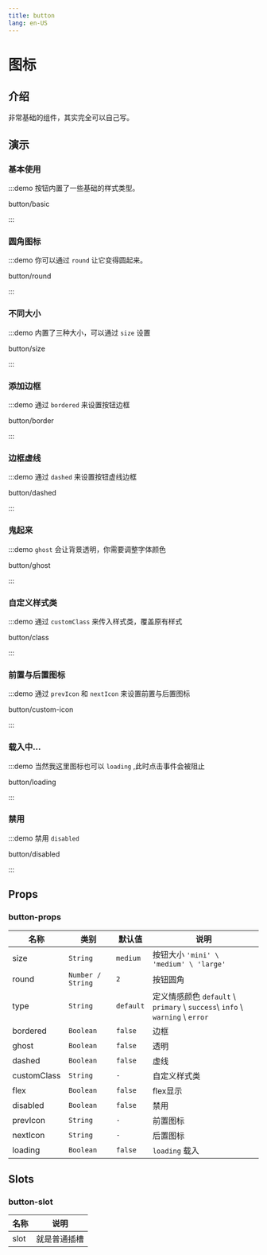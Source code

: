 ```yaml
---
title: button
lang: en-US
---
```


# 图标

## 介绍

非常基础的组件，其实完全可以自己写。

## 演示

### 基本使用

:::demo 按钮内置了一些基础的样式类型。

button/basic

:::
### 圆角图标

:::demo 你可以通过 `round` 让它变得圆起来。

button/round

:::
### 不同大小

:::demo 内置了三种大小，可以通过 `size` 设置

button/size

:::
### 添加边框

:::demo 通过 `bordered` 来设置按钮边框

button/border

:::
### 边框虚线

:::demo 通过 `dashed` 来设置按钮虚线边框

button/dashed

:::
### 鬼起来

:::demo `ghost` 会让背景透明，你需要调整字体颜色

button/ghost

:::
### 自定义样式类

:::demo 通过 `customClass` 来传入样式类，覆盖原有样式

button/class

:::
### 前置与后置图标

:::demo 通过 `prevIcon` 和 `nextIcon` 来设置前置与后置图标

button/custom-icon

:::
### 载入中...

:::demo 当然我这里图标也可以 `loading` ,此时点击事件会被阻止

button/loading

:::
### 禁用

:::demo 禁用 `disabled`

button/disabled

:::

## Props

### button-props

| 名称            | 类别                   | 默认值              | 说明                                                                                         |
|---------------|----------------------|------------------|--------------------------------------------------------------------------------------------|
| size          | `String`             | `medium`         | 按钮大小 `'mini' \ 'medium' \ 'large' `                                                        |
| round         | `Number / String`    | `2`              | 按钮圆角                                                                                       |
| type          | `String`             | `default`        | 定义情感颜色 `default` \ `primary` \ `success`\ `info` \ `warning` \ `error`                     |
| bordered      | `Boolean`            | `false`          | 边框                                                                                         |
| ghost         | `Boolean`            | `false`          | 透明                                                                                         |
| dashed        | `Boolean`            | `false`          | 虚线                                                                                         |
| customClass   | `String`             | `-`              | 自定义样式类                                                                                     |
| flex          | `Boolean`            | `false`          | flex显示                                                                                     |
| disabled      | `Boolean`            | `false`          | 禁用                                                                                         |
| prevIcon      | `String`             | `-`              | 前置图标                                                                                       |
| nextIcon      | `String`             | `-`              | 后置图标                                                                                       |
| loading       | `Boolean`            | `false`          | `loading` 载入                                                                               |


## Slots

### button-slot

| 名称   | 说明                       |  
|------| ----------------------------|
| slot | 就是普通插槽                  |
